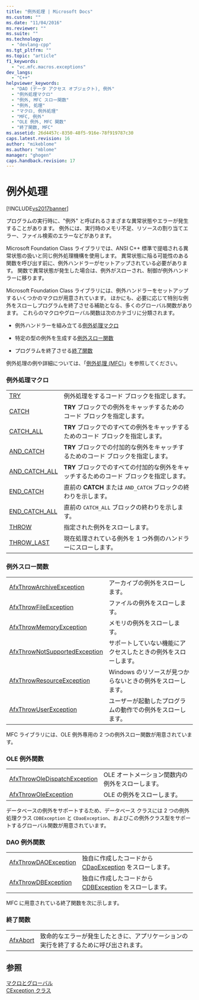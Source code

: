 ```yaml
---
title: "例外処理 | Microsoft Docs"
ms.custom: ""
ms.date: "11/04/2016"
ms.reviewer: ""
ms.suite: ""
ms.technology: 
  - "devlang-cpp"
ms.tgt_pltfrm: ""
ms.topic: "article"
f1_keywords: 
  - "vc.mfc.macros.exceptions"
dev_langs: 
  - "C++"
helpviewer_keywords: 
  - "DAO (データ アクセス オブジェクト), 例外"
  - "例外処理マクロ"
  - "例外, MFC スロー関数"
  - "例外, 処理"
  - "マクロ, 例外処理"
  - "MFC, 例外"
  - "OLE 例外, MFC 関数"
  - "終了関数, MFC"
ms.assetid: 26d4457c-8350-48f5-916e-78f919787c30
caps.latest.revision: 16
author: "mikeblome"
ms.author: "mblome"
manager: "ghogen"
caps.handback.revision: 17
---
```

# 例外処理
[!INCLUDE[vs2017banner](../../assembler/inline/includes/vs2017banner.md)]

プログラムの実行時に、"例外" と呼ばれるさまざまな異常状態やエラーが発生することがあります。  例外には、実行時のメモリ不足、リソースの割り当てエラー、ファイル検索のエラーなどがあります。  
  
 Microsoft Foundation Class ライブラリでは、ANSI C\+\+ 標準で提唱される異常状態の扱いと同じ例外処理機構を使用します。  異常状態に陥る可能性のある関数を呼び出す前に、例外ハンドラーがセットアップされている必要があります。  関数で異常状態が発生した場合は、例外がスローされ、制御が例外ハンドラーに移ります。  
  
 Microsoft Foundation Class ライブラリには、例外ハンドラーをセットアップするいくつかのマクロが用意されています。  ほかにも、必要に応じて特別な例外をスローしプログラムを終了させる補助となる、多くのグローバル関数があります。  これらのマクロやグローバル関数は次のカテゴリに分類されます。  
  
-   例外ハンドラーを組み立てる[例外処理マクロ](#_mfc_exception_macros)  
  
-   特定の型の例外を生成する[例外スロー関数](#_mfc_exception.2d.throwing_functions)  
  
-   プログラムを終了させる[終了関数](#_mfc_termination_functions)  
  
 例外処理の例や詳細については、「[例外処理 \(MFC\)](../../mfc/exception-handling-in-mfc.md)」を参照してください。  
  
### 例外処理マクロ  
  
|||  
|-|-|  
|[TRY](../Topic/TRY.md)|例外処理をするコード ブロックを指定します。|  
|[CATCH](../Topic/CATCH.md)|**TRY** ブロックでの例外をキャッチするためのコード ブロックを指定します。|  
|[CATCH\_ALL](../Topic/CATCH_ALL.md)|**TRY** ブロックでのすべての例外をキャッチするためのコード ブロックを指定します。|  
|[AND\_CATCH](../Topic/AND_CATCH.md)|**TRY** ブロックでの付加的な例外をキャッチするためのコード ブロックを指定します。|  
|[AND\_CATCH\_ALL](../Topic/AND_CATCH_ALL.md)|**TRY** ブロックでのすべての付加的な例外をキャッチするためのコード ブロックを指定します。|  
|[END\_CATCH](../Topic/END_CATCH.md)|直前の **CATCH** または `AND_CATCH` ブロックの終わりを示します。|  
|[END\_CATCH\_ALL](../Topic/END_CATCH_ALL.md)|直前の `CATCH_ALL` ブロックの終わりを示します。|  
|[THROW](../Topic/THROW%20\(MFC\).md)|指定された例外をスローします。|  
|[THROW\_LAST](../Topic/THROW_LAST.md)|現在処理されている例外を 1 つ外側のハンドラーにスローします。|  
  
### 例外スロー関数  
  
|||  
|-|-|  
|[AfxThrowArchiveException](../Topic/AfxThrowArchiveException.md)|アーカイブの例外をスローします。|  
|[AfxThrowFileException](../Topic/AfxThrowFileException.md)|ファイルの例外をスローします。|  
|[AfxThrowMemoryException](../Topic/AfxThrowMemoryException.md)|メモリの例外をスローします。|  
|[AfxThrowNotSupportedException](../Topic/AfxThrowNotSupportedException.md)|サポートしていない機能にアクセスしたときの例外をスローします。|  
|[AfxThrowResourceException](../Topic/AfxThrowResourceException.md)|Windows のリソースが見つからないときの例外をスローします。|  
|[AfxThrowUserException](../Topic/AfxThrowUserException.md)|ユーザーが起動したプログラムの動作での例外をスローします。|  
  
 MFC ライブラリには、OLE 例外専用の 2 つの例外スロー関数が用意されています。  
  
### OLE 例外関数  
  
|||  
|-|-|  
|[AfxThrowOleDispatchException](../Topic/AfxThrowOleDispatchException.md)|OLE オートメーション関数内の例外をスローします。|  
|[AfxThrowOleException](../Topic/AfxThrowOleException.md)|OLE の例外をスローします。|  
  
 データベースの例外をサポートするため、データベース クラスには 2 つの例外処理クラス `CDBException` と `CDaoException`、およびこの例外クラス型をサポートするグローバル関数が用意されています。  
  
### DAO 例外関数  
  
|||  
|-|-|  
|[AfxThrowDAOException](../Topic/AfxThrowDaoException.md)|独自に作成したコードから [CDaoException](../../mfc/reference/cdaoexception-class.md) をスローします。|  
|[AfxThrowDBException](../Topic/AfxThrowDBException.md)|独自に作成したコードから [CDBException](../../mfc/reference/cdbexception-class.md) をスローします。|  
  
 MFC に用意されている終了関数を次に示します。  
  
### 終了関数  
  
|||  
|-|-|  
|[AfxAbort](../Topic/AfxAbort.md)|致命的なエラーが発生したときに、アプリケーションの実行を終了するために呼び出されます。|  
  
## 参照  
 [マクロとグローバル](../../mfc/reference/mfc-macros-and-globals.md)   
 [CException クラス](../../mfc/reference/cexception-class.md)